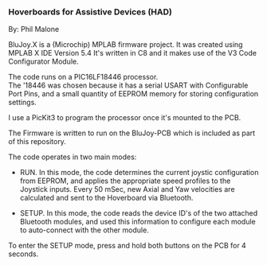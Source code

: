 ### Hoverboards for Assistive Devices (HAD) 
By: Phil Malone

BluJoy.X is a (Microchip) MPLAB firmware project.
It was created using MPLAB X IDE Version 5.4
It's written in C8 and it makes use of the V3 Code Configurator Module.

The code runs on a PIC16LF18446 processor.  
The '18446 was chosen because it has a serial USART with Configurable Port Pins, and a small quantity of EEPROM memory for storing configuration settings.

I use a PicKit3 to program the processor once it's mounted to the PCB.  

The Firmware is written to run on the BluJoy-PCB which is included as part of this repository.

The code operates in two main modes:

- RUN.	In this mode, the code determines the current joystic configuration from EEPROM, and applies the appropriate speed profiles to the Joystick inputs.  Every 50 mSec, new Axial and Yaw velocities are calculated and sent to the Hoverboard via Bluetooth.

- SETUP.  In this mode, the code reads the device ID's of the two attached Bluetooth modules, and used this information to configure each module to auto-connect with the other module.

To enter the SETUP mode, press and hold both buttons on the PCB for 4 seconds.